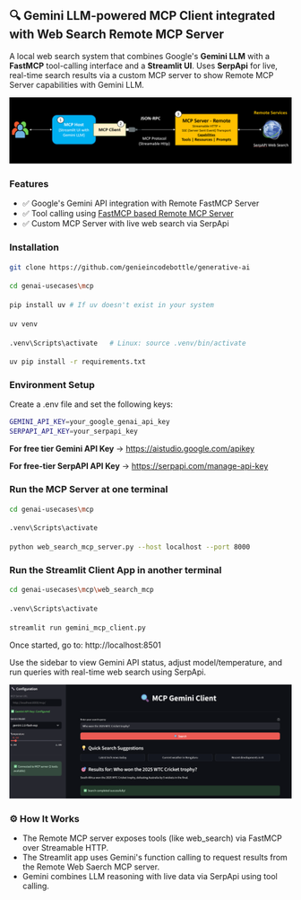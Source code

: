 ## 🔍 Gemini LLM-powered MCP Client integrated with Web Search Remote MCP Server

A local web search system that combines Google's **Gemini LLM** with a **FastMCP** tool-calling interface and a **Streamlit UI**. Uses **SerpApi** for live, real-time search results via a custom MCP server to show Remote MCP Server capabilities with Gemini LLM.

![alt text](images/mcp_flow.png)

### Features

- ✅ Google's Gemini API integration with Remote FastMCP Server
- ✅ Tool calling using [FastMCP based Remote MCP Server](https://github.com/jlowin/fastmcp)
- ✅ Custom MCP Server with live web search via SerpApi

### Installation

```bash
git clone https://github.com/genieincodebottle/generative-ai

cd genai-usecases\mcp

pip install uv # If uv doesn't exist in your system

uv venv

.venv\Scripts\activate   # Linux: source .venv/bin/activate

uv pip install -r requirements.txt
```

### Environment Setup
Create a .env file and set the following keys:

```bash
GEMINI_API_KEY=your_google_genai_api_key
SERPAPI_API_KEY=your_serpapi_key
```

**For free tier Gemini API Key** -> https://aistudio.google.com/apikey 

**For free-tier SerpAPI API Key** -> https://serpapi.com/manage-api-key

### Run the MCP Server at one terminal

```bash
cd genai-usecases\mcp

.venv\Scripts\activate

python web_search_mcp_server.py --host localhost --port 8000
```

### Run the Streamlit Client App in another terminal

```bash
cd genai-usecases\mcp\web_search_mcp

.venv\Scripts\activate

streamlit run gemini_mcp_client.py
```

Once started, go to:
http://localhost:8501

Use the sidebar to view Gemini API status, adjust model/temperature, and run queries with real-time web search using SerpApi.

![alt text](images/app.png)

### ⚙️ How It Works
- The Remote MCP server exposes tools (like web_search) via FastMCP over Streamable HTTP.
- The Streamlit app uses Gemini's function calling to request results from the Remote Web Saerch MCP server.
- Gemini combines LLM reasoning with live data via SerpApi using tool calling.